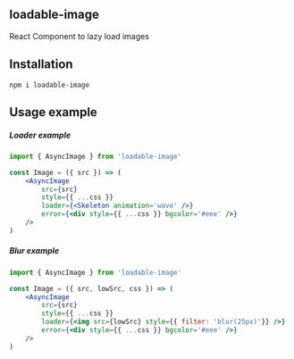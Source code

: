 ## loadable-image
React Component to lazy load images

## Installation
 ```npm i loadable-image```

## Usage example
##### Loader example

```jsx
import { AsyncImage } from 'loadable-image'

const Image = ({ src }) => (
    <AsyncImage
        src={src}
        style={{ ...css }}
        loader={<Skeleton animation='wave' />}
        error={<div style={{ ...css }} bgcolor='#eee' />}
    />
)
```

##### Blur example
```jsx
import { AsyncImage } from 'loadable-image'

const Image = ({ src, lowSrc, css }) => (
    <AsyncImage
        src={src}
        style={{ ...css }}
        loader={<img src={lowSrc} style={{ filter: 'blur(25px)'}} />}
        error={<div style={{ ...css }} bgcolor='#eee' />}
    />
)
```
